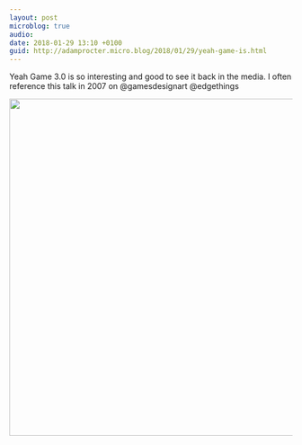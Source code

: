 ```yaml
---
layout: post
microblog: true
audio: 
date: 2018-01-29 13:10 +0100
guid: http://adamprocter.micro.blog/2018/01/29/yeah-game-is.html
---
```

Yeah Game 3.0 is so interesting and good to see it back in the media. I often reference this talk in 2007 on @gamesdesignart @edgethings

<img src="http://discursive.adamprocter.co.uk/uploads/2018/79b9f2dc2c.jpg" width="600" height="600" />

